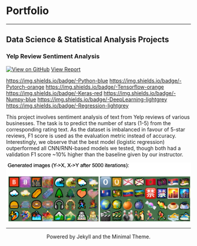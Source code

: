 # Portfolio
---

## Data Science & Statistical Analysis Projects

### Yelp Review Sentiment Analysis

[![View on GitHub](https://img.shields.io/badge/GitHub-View_on_GitHub-blue?logo=GitHub)](https://github.com/jchow-ust/jchow-ust.github.io/tree/main/quick-portfolio-master/projects/COMP4332_Project1_SentimentAnalysis/Submission/Bi-LSTM-RNN.ipynb)
[View Report](https://github.com/jchow-ust/jchow-ust.github.io/tree/main/quick-portfolio-master/projects/COMP4332_Project1_SentimentAnalysis/Submission/Report.pdf)

https://img.shields.io/badge/-Python-blue
https://img.shields.io/badge/-Pytorch-orange
https://img.shields.io/badge/-Tensorflow-orange
https://img.shields.io/badge/-Keras-red
https://img.shields.io/badge/-Numpy-blue
https://img.shields.io/badge/-DeepLearning-lightgrey
https://img.shields.io/badge/-Regression-lightgrey

This project involves sentiment analysis of text from Yelp reviews of various businesses. The task is to predict the number of stars (1-5) from the corresponding rating text. As the dataset is imbalanced in favour of 5-star reviews, F1 score is used as the evaluation metric instead of accuracy. Interestingly, we observe that the best model (logistic regression) outperformed all CNN/RNN-based models we tested, though both had a validation F1 score ~10% higher than the baseline given by our instructor.

<img src="images/GANs_1.png"/>

---
<center>Powered by Jekyll and the Minimal Theme.</center>
